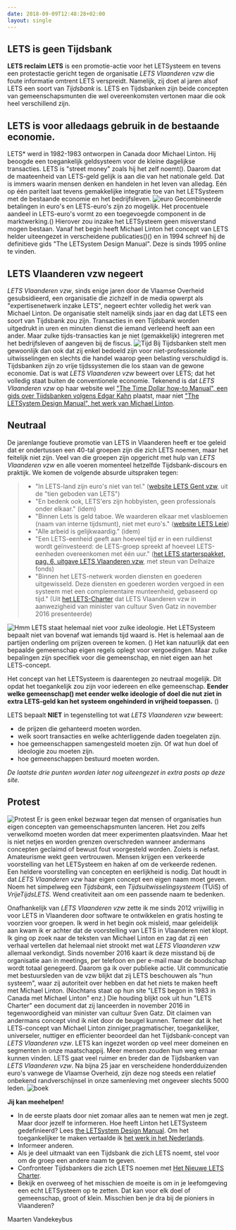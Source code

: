 ```yaml
---
date: 2018-09-09T12:48:28+02:00
layout: single
---
```


## LETS is geen Tijdsbank

**LETS reclaim LETS** is een promotie-actie voor het LETSysteem en tevens een protestactie gericht tegen de organisatie _LETS Vlaanderen vzw_ die foute informatie omtrent LETS verspreidt. Namelijk, zij doet al jaren alsof LETS een soort van _Tijdsbank_ is. LETS en Tijdsbanken zijn beide concepten van gemeenschapsmunten die wel overeenkomsten vertonen maar die ook heel verschillend zijn.

## LETS is voor alledaags gebruik in de bestaande economie.

LETS* werd in 1982-1983 ontworpen in Canada door Michael Linton. Hij beoogde een toegankelijk geldsysteem voor de kleine dagelijkse transacties. LETS is "street money" zoals hij het zelf noemt(). Daarom dat de maateenheid van LETS-geld gelijk is aan die van het nationale geld. Dat is immers waarin mensen denken en handelen in het leven van alledag. Eén op één pariteit laat tevens gemakkelijke integratie toe van het LETSysteem met de bestaande economie en het bedrijfsleven. ![euro](images/note_1.jpg#float-right) Gecombineerde betalingen in euro's en LETS-euro's zijn zo mogelijk. Het procentuele aandeel in LETS-euro's vormt zo een toegevoegde component in de marktwerking.() Hierover zou inzake het LETSysteem geen misverstand mogen bestaan. Vanaf het begin heeft Michael Linton het concept van LETS helder uiteengezet in verscheidene publicaties()() en in 1994 schreef hij de definitieve gids "The LETSystem Design Manual". Deze is sinds 1995 online te vinden.

## LETS Vlaanderen vzw negeert

_LETS Vlaanderen vzw_, sinds enige jaren door de Vlaamse Overheid gesubsidieerd, een organisatie die zichzelf in de media opwerpt als "expertisenetwerk inzake LETS", negeert echter volledig het werk van Michael Linton. De organisatie stelt namelijk sinds jaar en dag dat LETS een soort van Tijdsbank zou zijn. Transacties in een Tijdsbank worden uitgedrukt in uren en minuten dienst die iemand verleend heeft aan een ander. Maar zulke tijds-transacties kan je niet (gemakkelijk) integreren met het bedrijfsleven of aangeven bij de fiscus. ![Tijd](images/clock_1.jpg#float) Bij Tijdsbanken stelt men gewoonlijk dan ook dat zij enkel bedoeld zijn voor niet-professionele uitwisselingen en slechts die handel waarop geen belasting verschuldigd is. Tijdsbanken zijn zo vrije tijdssystemen die los staan van de gewone economie. Dat is wat _LETS Vlaanderen vzw_ beweert over LETS; dat het volledig staat buiten de conventionele economie. Tekenend is dat _LETS Vlaanderen vzw_ op haar website wel ["The Time Dollar how-to Manual", een gids over Tijdsbanken volgens Edgar Kahn]() plaatst, maar niet ["The LETSystem Design Manual", het werk van Michael Linton]().

## Neutraal

De jarenlange foutieve promotie van LETS in Vlaanderen heeft er toe geleid dat er ondertussen een 40-tal groepen zijn die zich LETS noemen, maar het feitelijk niet zijn. Veel van die groepen zijn opgericht met hulp van _LETS Vlaanderen vzw_ en alle voeren momenteel hetzelfde Tijdsbank-discours en praktijk. We komen de volgende absurde uitspraken tegen:

> * "In LETS-land zijn euro's niet van tel." ([website LETS Gent vzw](https://lets.gent/hoe-werkt-het), uit de "tien geboden van LETS")
> * "En bedenk ook, LETS'ers zijn hobbyisten, geen professionals onder elkaar." (idem)
> * "Binnen Lets is geld taboe. We waarderen elkaar met vlasbloemen (naam van interne tijdsmunt), niet met euro's." ([website LETS Leie](https://www.letsleie.be/vlasbloemen))
> * "Alle arbeid is gelijkwaardig." (idem)
> * "Een LETS-eenheid geeft aan hoeveel tijd er in een ruildienst wordt geïnvesteerd: de LETS-groep spreekt af hoeveel LETS-eenheden overeenkomen met één uur." ([het LETS starterspakket, pag. 6, uitgave LETS Vlaanderen vzw](https://anzdoc.com/starterspakket-handleiding.html), met steun van Delhaize fonds)
> * "Binnen het LETS-netwerk worden diensten en goederen uitgewisseld. Deze diensten en goederen worden vergoed in een systeem met een complementaire munteenheid, gebaseerd op tijd." (Uit [het LETS-Charter](https://letszandland.be/het-lets-charter/) dat LETS Vlaanderen vzw in aanwezigheid van minister van cultuur Sven Gatz in november 2016 presenteerde)

![Hmm](images/confused.jpg#float-right)
LETS staat helemaal niet voor zulke ideologie. Het LETSysteem bepaalt niet van bovenaf wat iemands tijd waard is. Het is helemaal aan de partijen onderling om prijzen overeen te komen. () Het kan natuurlijk dat een bepaalde gemeenschap eigen regels oplegt voor vergoedingen. Maar zulke bepalingen zijn specifiek voor die gemeenschap, en niet eigen aan het LETS-concept.

Het concept van het LETSysteem is daarentegen zo neutraal mogelijk. Dit opdat het toegankelijk zou zijn voor iedereen en elke gemeenschap. **Eender welke gemeenschap() met eender welke ideologie of doel die nut ziet in extra LETS-geld kan het systeem ongehinderd in vrijheid toepassen.** ()

LETS bepaalt **NIET** in tegenstelling tot wat _LETS Vlaanderen vzw_ beweert:

* de prijzen die gehanteerd moeten worden.
* welk soort transacties en welke achterliggende daden toegelaten zijn.
* hoe gemeenschappen samengesteld moeten zijn. Of wat hun doel of ideologie zou moeten zijn.
* hoe gemeenschappen bestuurd moeten worden.

_De laatste drie punten worden later nog uiteengezet in extra posts op deze site._

## Protest

![Protest](images/protest.png#float)
Er is geen enkel bezwaar tegen dat mensen of organisaties hun eigen concepten van gemeenschapsmunten lanceren. Het zou zelfs verwelkomd moeten worden dat meer experimenten plaatsvinden. Maar het is niet netjes en worden grenzen overschreden wanneer andermans concepten geclaimd of bewust fout voorgesteld worden. Zoiets is nefast. Amateurisme wekt geen vertrouwen. Mensen krijgen een verkeerde voorstelling van het LETSysteem en haken af om de verkeerde redenen. Een heldere voorstelling van concepten en eerlijkheid is nodig. Dat houdt in dat _LETS Vlaanderen vzw_ haar eigen concept een eigen naam moet geven. Noem het simpelweg een _Tijdsbank_, een _Tijdsuitwisselingsysteem_ (TUiS) of _VrijeTijdsLETS_. Wend creativiteit aan om een passende naam te bedenken.

Onafhankelijk van _LETS Vlaanderen vzw_ zette ik me sinds 2012 vrijwillig in voor LETS in Vlaanderen door software te ontwikkelen en gratis hosting te voorzien voor groepen. Ik werd in het begin ook misleid, maar geleidelijk aan kwam ik er achter dat de voorstelling van LETS in Vlaanderen niet klopt. Ik ging op zoek naar de teksten van Michael Linton en zag dat zij een verhaal vertellen dat helemaal niet strookt met wat _LETS Vlaanderen vzw_ allemaal verkondigt. Sinds november 2016 kaart ik deze misstand bij de organisatie aan in meetings, per telefoon en per e-mail maar de boodschap wordt totaal genegeerd. Daarom ga ik over publieke actie. Uit communicatie met bestuursleden van de vzw blijkt dat zij LETS beschouwen als "hun systeem", waar zij autoriteit over hebben en dat het niets te maken heeft met Michael Linton. (Nochtans staat op hun site "LETS begon in 1983 in Canada met Michael Linton" enz.) Die houding blijkt ook uit hun "LETS Charter" een document dat zij lanceerden in november 2016 in tegenwoordigheid van minister van cultuur Sven Gatz. Dit claimen van andermans concept vind ik niet door de beugel kunnen. Temeer dat ik het LETS-concept van Michael Linton zinniger,pragmatischer, toegankelijker, universeler, nuttiger en efficienter beoordeel dan het Tijdsbank-concept van _LETS Vlaanderen vzw_. LETS kan ingezet worden op veel meer domeinen en segmenten in onze maatschappij. Meer mensen zouden hun weg ernaar kunnen vinden. LETS gaat veel ruimer en breder dan de Tijdsbanken van _LETS Vlaanderen vzw_. Na bijna 25 jaar en verscheidene honderdduizenden euro's vanwege de Vlaamse Overheid, zijn deze nog steeds een relatief onbekend randverschijnsel in onze samenleving met ongeveer slechts 5000 leden.
![boek](images/books.jpg#float-right)

**Jij kan meehelpen!**

* In de eerste plaats door niet zomaar alles aan te nemen wat men je zegt. Maar door jezelf te informeren. Hoe heeft Linton het LETSysteem gedefinieerd? Lees [the LETSystem Design Manual](https://manual.letsa.net/en/1.1.html). Om het toegankelijker te maken vertaalde ik [het werk in het Nederlands](https://manual.letsa.net/nl/1.1.html).
* Informeer anderen.
* Als je deel uitmaakt van een Tijdsbank die zich LETS noemt, stel voor om de groep een andere naam te geven.
* Confronteer Tijdsbankers die zich LETS noemen met [Het Nieuwe LETS Charter](het-nieuwe-lets-charter.pdf).
* Bekijk en overweeg of het misschien de moeite is om in je leefomgeving een echt LETSysteem op te zetten. Dat kan voor elk doel of gemeenschap, groot of klein. Misschien ben je dra bij de pioniers in Vlaanderen?

Maarten Vandekeybus
